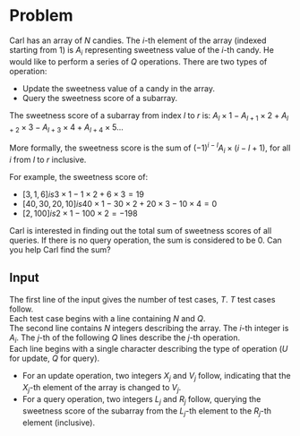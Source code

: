 # Problem

Carl has an array of $N$ candies. The $i$-th element of the array (indexed starting from 1) is $A_i$ representing sweetness value of the $i$-th candy. He would like to perform a series of $Q$ operations. There are two types of operation:

- Update the sweetness value of a candy in the array.
- Query the sweetness score of a subarray.

The sweetness score of a subarray from index $l$ to $r$ is: $A_l × 1 - A_{l+1} × 2 + A_{l+2} × 3 - A_{l+3} × 4 + A_{l+4} × 5 ...$

More formally, the sweetness score is the sum of $(-1)^{i-l}A_i × (i - l + 1)$, for all $i$ from $l$ to $r$ inclusive.

For example, the sweetness score of:

- $[3, 1, 6] is 3 × 1 - 1 × 2 + 6 × 3 = 19$
- $[40, 30, 20, 10] is 40 × 1 - 30 × 2 + 20 × 3 - 10 × 4 = 0$
- $[2, 100] is 2 × 1 - 100 × 2 = -198$

Carl is interested in finding out the total sum of sweetness scores of all queries. If there is no query operation, the sum is considered to be $0$. Can you help Carl find the sum?

## Input

The first line of the input gives the number of test cases, $T$. $T$ test cases follow.  
Each test case begins with a line containing $N$ and $Q$.  
The second line contains $N$ integers describing the array. The $i$-th integer is $A_i$. The $j$-th of the following $Q$ lines describe the $j$-th operation.  
Each line begins with a single character describing the type of operation ($U$ for update, $Q$ for query).

- For an update operation, two integers $X_j$ and $V_j$ follow, indicating that the $X_j$-th element of the array is changed to $V_j$.
- For a query operation, two integers $L_j$ and $R_j$ follow, querying the sweetness score of the subarray from the $L_j$-th element to the $R_j$-th element (inclusive).

